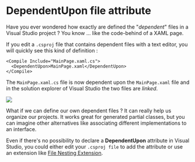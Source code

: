 # DependentUpon file attribute

Have you ever wondered how exactly are defined the "*dependent*" files in a Visual Studio project ? You know ... like the code-behind of a XAML page.

If you edit a `.csproj` file that contains dependent files with a text editor, you will quickly see this kind of definition :

	<Compile Include="MainPage.xaml.cs">
      <DependentUpon>MainPage.xaml</DependentUpon>
    </Compile>

The `MainPage.xaml.cs` file is now dependent upon the `MainPage.xaml` file and in the solution explorer of Visual Studio the two files are *linked*.

![](/images/dependentupon.png)

What if we can define our own dependent files ? It can really help us organize our projects. It works great for generated partial classes, but you can imagine other alternatives like associating different implementations to an interface.

Even if there's no possibility to declare a **DependentUpon** attribute in Visual Studio, you could either edit your `.csproj file` to add the attribute or use an extension like [File Nesting Extension](https://visualstudiogallery.msdn.microsoft.com/3ebde8fb-26d8-4374-a0eb-1e4e2665070c).


